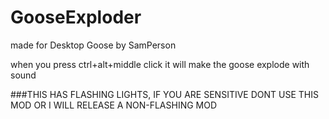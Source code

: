 # GooseExploder
made for Desktop Goose by SamPerson

when you press ctrl+alt+middle click it will make the goose explode with sound

###THIS HAS FLASHING LIGHTS, IF YOU ARE SENSITIVE DONT USE THIS MOD OR I WILL RELEASE A NON-FLASHING MOD
